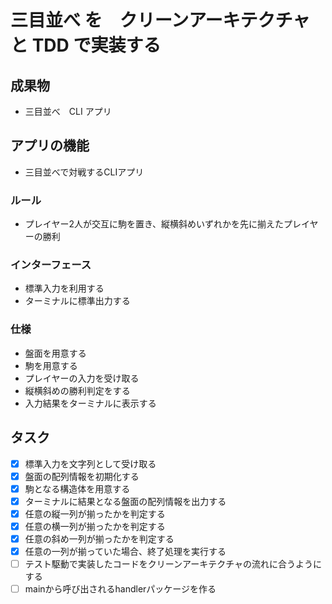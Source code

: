 # 三目並べ を　クリーンアーキテクチャ　と TDD で実装する

## 成果物

- 三目並べ　CLI アプリ

## アプリの機能

- 三目並べで対戦するCLIアプリ

### ルール

- プレイヤー2人が交互に駒を置き、縦横斜めいずれかを先に揃えたプレイヤーの勝利
  
### インターフェース

- 標準入力を利用する
- ターミナルに標準出力する
  
### 仕様

- 盤面を用意する
- 駒を用意する
- プレイヤーの入力を受け取る
- 縦横斜めの勝利判定をする
- 入力結果をターミナルに表示する

## タスク

- [x] 標準入力を文字列として受け取る
- [x] 盤面の配列情報を初期化する
- [x] 駒となる構造体を用意する
- [x] ターミナルに結果となる盤面の配列情報を出力する
- [x] 任意の縦一列が揃ったかを判定する
- [x] 任意の横一列が揃ったかを判定する
- [x] 任意の斜め一列が揃ったかを判定する
- [x] 任意の一列が揃っていた場合、終了処理を実行する
- [ ] テスト駆動で実装したコードをクリーンアーキテクチャの流れに合うようにする
- [ ] mainから呼び出されるhandlerパッケージを作る